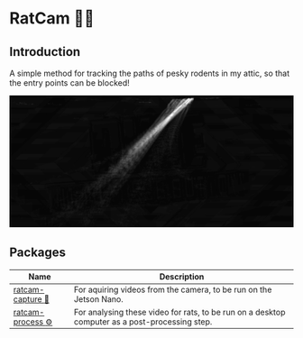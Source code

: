 # RatCam :rat::movie_camera:
## Introduction
A simple method for tracking the paths of pesky rodents in my attic, so that the entry points can be blocked!

![Example output image](./docs/example_output.jpg)

## Packages
| Name    | Description |
| ------- | ----------- |
| [ratcam-capture :movie_camera:](./capture/) | For aquiring videos from the camera, to be run on the Jetson Nano. |
| [ratcam-process :gear:](./process/) | For analysing these video for rats, to be run on a desktop computer as a post-processing step. |

